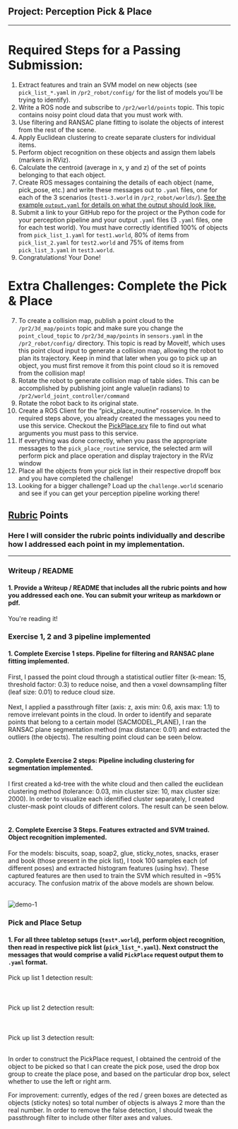 ## Project: Perception Pick & Place

---


# Required Steps for a Passing Submission:
1. Extract features and train an SVM model on new objects (see `pick_list_*.yaml` in `/pr2_robot/config/` for the list of models you'll be trying to identify). 
2. Write a ROS node and subscribe to `/pr2/world/points` topic. This topic contains noisy point cloud data that you must work with.
3. Use filtering and RANSAC plane fitting to isolate the objects of interest from the rest of the scene.
4. Apply Euclidean clustering to create separate clusters for individual items.
5. Perform object recognition on these objects and assign them labels (markers in RViz).
6. Calculate the centroid (average in x, y and z) of the set of points belonging to that each object.
7. Create ROS messages containing the details of each object (name, pick_pose, etc.) and write these messages out to `.yaml` files, one for each of the 3 scenarios (`test1-3.world` in `/pr2_robot/worlds/`).  [See the example `output.yaml` for details on what the output should look like.](https://github.com/udacity/RoboND-Perception-Project/blob/master/pr2_robot/config/output.yaml)  
8. Submit a link to your GitHub repo for the project or the Python code for your perception pipeline and your output `.yaml` files (3 `.yaml` files, one for each test world).  You must have correctly identified 100% of objects from `pick_list_1.yaml` for `test1.world`, 80% of items from `pick_list_2.yaml` for `test2.world` and 75% of items from `pick_list_3.yaml` in `test3.world`.
9. Congratulations!  Your Done!

# Extra Challenges: Complete the Pick & Place
7. To create a collision map, publish a point cloud to the `/pr2/3d_map/points` topic and make sure you change the `point_cloud_topic` to `/pr2/3d_map/points` in `sensors.yaml` in the `/pr2_robot/config/` directory. This topic is read by Moveit!, which uses this point cloud input to generate a collision map, allowing the robot to plan its trajectory.  Keep in mind that later when you go to pick up an object, you must first remove it from this point cloud so it is removed from the collision map!
8. Rotate the robot to generate collision map of table sides. This can be accomplished by publishing joint angle value(in radians) to `/pr2/world_joint_controller/command`
9. Rotate the robot back to its original state.
10. Create a ROS Client for the “pick_place_routine” rosservice.  In the required steps above, you already created the messages you need to use this service. Checkout the [PickPlace.srv](https://github.com/udacity/RoboND-Perception-Project/tree/master/pr2_robot/srv) file to find out what arguments you must pass to this service.
11. If everything was done correctly, when you pass the appropriate messages to the `pick_place_routine` service, the selected arm will perform pick and place operation and display trajectory in the RViz window
12. Place all the objects from your pick list in their respective dropoff box and you have completed the challenge!
13. Looking for a bigger challenge?  Load up the `challenge.world` scenario and see if you can get your perception pipeline working there!

## [Rubric](https://review.udacity.com/#!/rubrics/1067/view) Points
### Here I will consider the rubric points individually and describe how I addressed each point in my implementation.  

---
### Writeup / README

#### 1. Provide a Writeup / README that includes all the rubric points and how you addressed each one.  You can submit your writeup as markdown or pdf.  

You're reading it!

### Exercise 1, 2 and 3 pipeline implemented
#### 1. Complete Exercise 1 steps. Pipeline for filtering and RANSAC plane fitting implemented.
First, I passed the point cloud through a statistical outlier filter (k-mean: 15, threshold factor: 0.3) to reduce noise, and then a voxel downsampling filter (leaf size: 0.01) to reduce cloud size. 
<br><br>
Next, I applied a passthrough filter (axis: z, axis min: 0.6, axis max: 1.1) to remove irrelevant points in the cloud. In order to identify and separate points that belong to a certain model (SACMODEL_PLANE), I ran the RANSAC plane segmentation method (max distance: 0.01) and extracted the outliers (the objects). The resulting point cloud can be seen below. 
<br><br>



#### 2. Complete Exercise 2 steps: Pipeline including clustering for segmentation implemented.  
I first created a kd-tree with the white cloud and then called the euclidean clustering method (tolerance: 0.03, min cluster size: 10, max cluster size: 2000). In order to visualize each identified cluster separately, I created cluster-mask point clouds of different colors. The result can be seen below.
<br><br>


#### 2. Complete Exercise 3 Steps.  Features extracted and SVM trained.  Object recognition implemented.
For the models: biscuits, soap, soap2, glue, sticky_notes, snacks, eraser and book (those present in the pick list), I took 100 samples each (of different poses) and extracted histogram features (using hsv). These captured features are then used to train the SVM which resulted in ~95% accuracy. The confusion matrix of the above models are shown below. 
<br><br>


![demo-1](https://user-images.githubusercontent.com/20687560/28748231-46b5b912-7467-11e7-8778-3095172b7b19.png)

### Pick and Place Setup

#### 1. For all three tabletop setups (`test*.world`), perform object recognition, then read in respective pick list (`pick_list_*.yaml`). Next construct the messages that would comprise a valid `PickPlace` request output them to `.yaml` format.
Pick up list 1 detection result:
<br><br>
<br><br>
Pick up list 2 detection result:
<br><br>
<br><br>
Pick up list 3 detection result:
<br><br>

In order to construct the PickPlace request, I obtained the centroid of the object to be picked so that I can create the pick pose, used the drop box group to create the place pose, and based on the particular drop box, select whether to use the left or right arm.  

For improvement: currently, edges of the red / green boxes are detected as objects (sticky notes) so total number of objects is always 2 more than the real number. In order to remove the false detection, I should tweak the passthrough filter to include other filter axes and values.


